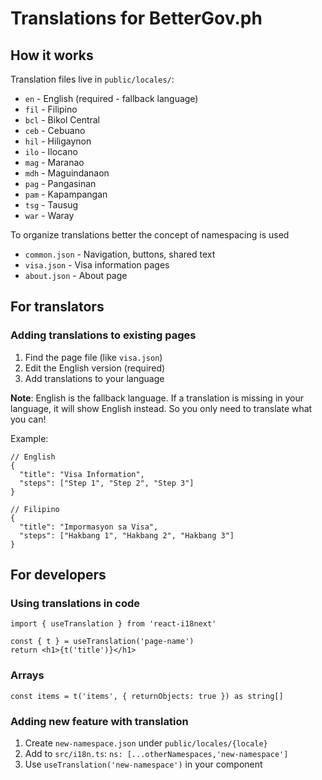 # Translations for BetterGov.ph

## How it works

Translation files live in `public/locales/`:

- `en` - English (required - fallback language)
- `fil` - Filipino
- `bcl` - Bikol Central
- `ceb` - Cebuano
- `hil` - Hiligaynon
- `ilo` - Ilocano
- `mag` - Maranao
- `mdh` - Maguindanaon
- `pag` - Pangasinan
- `pam` - Kapampangan
- `tsg` - Tausug
- `war` - Waray

To organize translations better the concept of namespacing is used

- `common.json` - Navigation, buttons, shared text
- `visa.json` - Visa information pages
- `about.json` - About page

## For translators

### Adding translations to existing pages

1. Find the page file (like `visa.json`)
2. Edit the English version (required)
3. Add translations to your language

**Note**: English is the fallback language. If a translation is missing in your language, it will show English instead. So you only need to translate what you can!

Example:

```json5
// English
{
  "title": "Visa Information",
  "steps": ["Step 1", "Step 2", "Step 3"]
}

// Filipino
{
  "title": "Impormasyon sa Visa",
  "steps": ["Hakbang 1", "Hakbang 2", "Hakbang 3"]
}
```

## For developers

### Using translations in code

```tsx
import { useTranslation } from 'react-i18next'

const { t } = useTranslation('page-name')
return <h1>{t('title')}</h1>
```

### Arrays

```tsx
const items = t('items', { returnObjects: true }) as string[]
```

### Adding new feature with translation

1. Create `new-namespace.json` under `public/locales/{locale}`
2. Add to `src/i18n.ts`: `ns: [...otherNamespaces,'new-namespace']`
3. Use `useTranslation('new-namespace')` in your component
